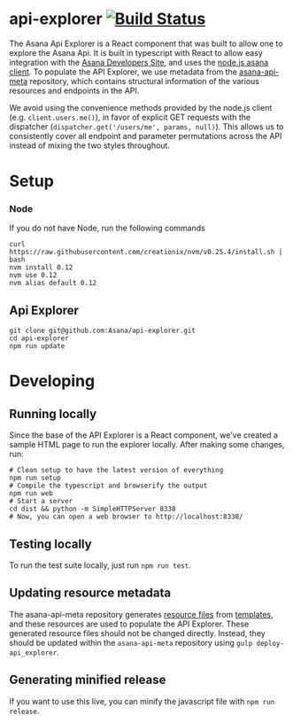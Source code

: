 # api-explorer [![Build Status][travis-image]][travis-url]

The Asana Api Explorer is a React component that was built to allow one to explore the Asana Api. It is built in typescript with React to allow easy integration with the [Asana Developers Site](https://asana.com/developers/api-reference/), and uses the [node.js asana client](https://github.com/Asana/node-asana). To populate the API Explorer, we use metadata from the [asana-api-meta](https://github.com/Asana/asana-api-meta) repository, which contains structural information of the various resources and endpoints in the API.

We avoid using the convenience methods provided by the node.js client (e.g. `client.users.me()`), in favor of explicit GET requests with the dispatcher (`dispatcher.get('/users/me', params, null)`). This allows us to consistently cover all endpoint and parameter permutations across the API instead of mixing the two styles throughout.

# Setup
### Node
If you do not have Node, run the following commands

```
curl https://raw.githubusercontent.com/creationix/nvm/v0.25.4/install.sh | bash
nvm install 0.12
nvm use 0.12
nvm alias default 0.12
```

## Api Explorer
```
git clone git@github.com:Asana/api-explorer.git
cd api-explorer
npm run update

```

# Developing

## Running locally
Since the base of the API Explorer is a React component, we've created a sample HTML page to run the explorer locally. After making some changes, run:

```
# Clean setup to have the latest version of everything
npm run setup
# Compile the typescript and browserify the output
npm run web
# Start a server
cd dist && python -m SimpleHTTPServer 8338
# Now, you can open a web browser to http://localhost:8338/
```

## Testing locally
To run the test suite locally, just run `npm run test`.

## Updating resource metadata

The asana-api-meta repository generates [resource files](https://github.com/Asana/api-explorer/tree/master/src/resources/gen) from [templates](https://github.com/Asana/api-explorer/tree/master/src/resources/templates), and these resources are used to populate the API Explorer. These generated resource files should not be changed directly. Instead, they should be updated within the `asana-api-meta` repository using `gulp deploy-api_explorer`.

## Generating minified release
If you want to use this live, you can minify the javascript file with `npm run release`.

[travis-url]: http://travis-ci.org/Asana/api-explorer
[travis-image]: https://travis-ci.org/Asana/api-explorer.svg?branch=master
